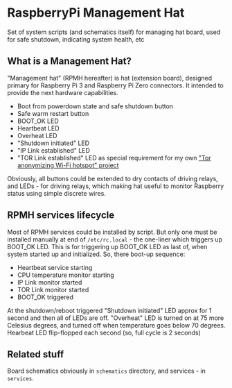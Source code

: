 # RaspberryPi Management Hat
Set of system scripts (and schematics itself) for managing hat board, used for safe shutdown, indicating system health, etc

## What is a Management Hat?
"Management hat" (RPMH hereafter) is hat (extension board), designed primary for Raspberry Pi 3 and Raspberry Pi Zero connectors.
It intended to provide the next hardware capabilities.
- Boot from powerdown state and safe shutdown button
- Safe warm restart button
- BOOT_OK LED
- Heartbeat LED
- Overheat LED
- "Shutdown initiated" LED
- "IP Link established" LED
- "TOR Link established" LED as special requirement for my own ["Tor anonymizing Wi-Fi hotspot" project](https://tor-assets.s3.eu-central-1.amazonaws.com/RaspberryPi-3-TorWiFi-20190721.7z)

Obviously, all buttons could be extended to dry contacts of driving relays, and LEDs - for driving relays, which making hat useful to monitor Raspberry status using simple discrete wires.

## RPMH services lifecycle
Most of RPMH services could be installed by script. But only one must be installed manually at end of `/etc/rc.local` - the one-liner which triggers up BOOT_OK LED. This is for triggering up BOOT_OK LED as last of, when system started up and initialized.
So, there boot-up sequence:
- Heartbeat service starting
- CPU temperature monitor starting
- IP Link monitor started
- TOR Link monitor started
- BOOT_OK triggered

At the shutdown/reboot triggered "Shutdown initiated" LED approx for 1 second and then all of LEDs are off.
"Overheat" LED is turned on at 75 more Celesius degrees, and turned off when temperature goes below 70 degrees.
Hearbeat LED flip-flopped each second (so, full cycle is 2 seconds)

## Related stuff
Board schematics obviously in `schematics` directory, and services - in `services`.
